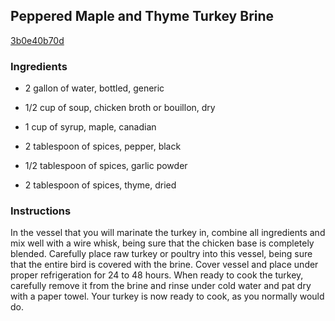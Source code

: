 ## Peppered Maple and Thyme Turkey Brine

[3b0e40b70d](http://allrecipes.com/recipe/peppered-maple-and-thyme-turkey-brine/)

### Ingredients

 - 2 gallon of water, bottled, generic

 - 1/2 cup of soup, chicken broth or bouillon, dry

 - 1 cup of syrup, maple, canadian

 - 2 tablespoon of spices, pepper, black

 - 1/2 tablespoon of spices, garlic powder

 - 2 tablespoon of spices, thyme, dried

### Instructions

In the vessel that you will marinate the turkey in, combine all ingredients and mix well with a wire whisk, being sure that the chicken base is completely blended. Carefully place raw turkey or poultry into this vessel, being sure that the entire bird is covered with the brine. Cover vessel and place under proper refrigeration for 24 to 48 hours. When ready to cook the turkey, carefully remove it from the brine and rinse under cold water and pat dry with a paper towel. Your turkey is now ready to cook, as you normally would do.